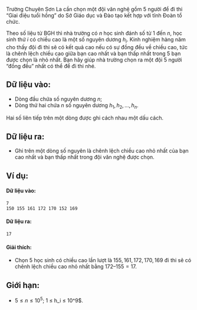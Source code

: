 Trường Chuyên Sơn La cần chọn một đội văn nghệ gồm $5$ người để đi thi “Giai điệu tuổi hồng” do Sở Giáo dục và Đào tạo kết hợp với tỉnh Đoàn tổ chức.

Theo số liệu từ BGH thì nhà trường có $n$ học sinh đánh số từ $1$ đến $n$, học sinh thứ $i$ có chiều cao là một số nguyên dương $h_i$. Kinh nghiệm hàng năm cho thấy đội đi thi sẽ có kết quả cao nếu có sự đồng đều về chiều cao, tức là chênh lệch chiều cao giữa bạn cao nhất và bạn thấp nhất trong $5$ bạn được chọn là nhỏ nhất. Bạn hãy giúp nhà trường chọn ra một đội $5$ người “đồng đều” nhất có thể để đi thi nhé.

## Dữ liệu vào:
- Dòng đầu chứa số nguyên dương $n$;
- Dòng thứ hai chứa $n$ số nguyên dương $h_1, h_2, …, h_n$.

Hai số liên tiếp trên một dòng được ghi cách nhau một dấu cách.

## Dữ liệu ra:
- Ghi trên một dòng số nguyên là chênh lệch chiều cao nhỏ nhất của bạn cao nhất và bạn thấp nhất trong đội văn nghệ được chọn.

## Ví dụ:
#### Dữ liệu vào:
```
7
150 155 161 172 170 152 169
```

#### Dữ liệu ra:
```
17
```

#### Giải thích:
- Chọn $5$ học sinh có chiều cao lần lượt là $155, 161, 172, 170, 169$  đi thi sẽ có chênh lệch chiều cao nhỏ nhất bằng $172 – 155 = 17$.

## Giới hạn:
- $5 ≤ n ≤ 10^5$;  1 ≤ h_i ≤ 10^9$.